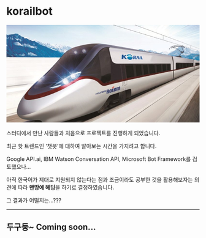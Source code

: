 # korailbot

![ktx_image](https://github.com/korailbot/korailbot/blob/master/EMU250-800x405.jpg)



스터디에서 만난 사람들과 처음으로 프로젝트를 진행하게 되었습니다.

최근 핫 트렌드인 '챗봇'에 대하여 알아보는 시간을 가지려고 합니다.

Google API.ai, IBM Watson Conversation API, Microsoft Bot Framework를 검토했으나... 

아직 한국어가 제대로 지원되지 않는다는 점과 조금이라도 공부한 것을 활용해보자는 의견에 따라 **맨땅에 헤딩**을 하기로 결정하였습니다.

그 결과가 어떨지는...???






------
두구둥~     Coming soon...
------






